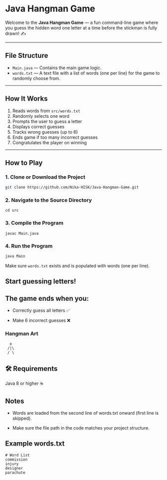 # Java Hangman Game 

Welcome to the **Java Hangman Game** — a fun command-line game where you guess the hidden word one letter at a time before the stickman is fully drawn! ✍️

---

## File Structure

- `Main.java` — Contains the main game logic.
- `words.txt` — A text file with a list of words (one per line) for the game to randomly choose from.

---

## How It Works

1. Reads words from `src/words.txt`
2. Randomly selects one word
3. Prompts the user to guess a letter
4. Displays correct guesses
5. Tracks wrong guesses (up to 6)
6. Ends game if too many incorrect guesses
7. Congratulates the player on winning

---

## How to Play

### 1. Clone or Download the Project

```bash
git clone https://github.com/Nika-HISK/Java-Hangman-Game.git
```
### 2. Navigate to the Source Directory
```
cd src
```
### 3. Compile the Program
```
javac Main.java
```
### 4. Run the Program
```bash
java Main
```
Make sure `words.txt` exists and is populated with words (one per line).

## Start guessing letters!

## The game ends when you:

- Correctly guess all letters ✅

- Make 6 incorrect guesses ❌

### Hangman Art
```
  o
 /|\
 / \
```

## 🛠 Requirements
Java 8 or higher ☕

## Notes
- Words are loaded from the second line of words.txt onward (first line is skipped).

- Make sure the file path in the code matches your project structure.

## Example words.txt
```
# Word List
commission
injury
designer
parachute
```
